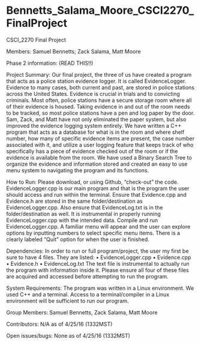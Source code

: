 # Bennetts_Salama_Moore_CSCI2270_FinalProject
CSCI_2270 Final Project

Members: Samuel Bennetts, Zack Salama, Matt Moore

Phase 2 information:  (READ THIS!!)

Project Summary:
Our final project, the three of us have created a program that acts as a police station evidence logger. It is called EvidenceLogger.
Evidence to many cases, both current and past, are stored in police stations across the United States. Evidence is crucial in trials and
to convicting criminals. Most often, police stations have a secure storage room where all of their evidence is housed. Taking evidence in
and out of the room needs to be tracked, so most police stations have a pen and log paper by the door. Sam, Zack, and Matt have not only
eliminated the paper system, but also improved the evidence logging system entirely. We have written a C++ program that acts as a
database for what is in the room and where shelf number, how many of specific evidence items are present, the case number associated with
it, and utilize a user logging feature that keeps track of who specifically has a piece of evidence checked out of the room or if the
evidence is available from the room. 
We have used a Binary Search Tree to organize the evidence and information stored and created an easy to use menu system to navigating
the program and its functions.

How to Run:
Please download, or using Github, “check-out” the code. EvidenceLogger.cpp is our main program and that is the program the user should
access and run within the terminal. Ensure that Evidence.cpp and Evidence.h are stored in the same folder/destination as
EvidenceLogger.cpp. Also ensure that EvidenceLog.txt is in the folder/destination as well. It is instrumental in properly running
EvidenceLogger.cpp with the intended data. 
Compile and run EvidenceLogger.cpp. A familiar menu will appear and the user can explore options by inputting numbers to select specific
menu items. There is a clearly labeled “Quit” option for when the user is finished.

Dependencies:
In order to run or full program/project, the user my first be sure to have 4 files. They are listed:
•	EvidenceLogger.cpp
•	Evidence.cpp
•	Evidence.h
•	EvidenceLog.txt
The text file is instrumental to actually run the program with information inside it. Please ensure all four of these files are acquired
and accessed before attempting to run the program.

System Requirements:
The program was written in a Linux environment. We used C++ and a terminal. Access to a terminal/compiler in a Linux environment will be
sufficient to run our program.

Group Members:
Samuel Bennetts,
Zack Salama,
Matt Moore

Contributors: 
N/A as of 4/25/16 (1332MST)

Open issues/bugs:
None as of 4/25/16 (1332MST)
